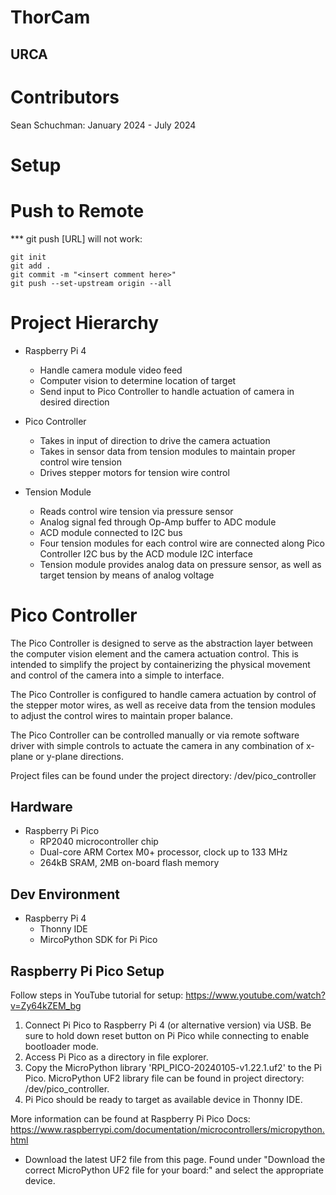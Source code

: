 # ThorCam
## URCA

# Contributors
Sean Schuchman: January 2024 - July 2024

# Setup

# Push to Remote
*** git push [URL] will not work:
```
git init
git add .
git commit -m "<insert comment here>"
git push --set-upstream origin --all
```

# Project Hierarchy
- Raspberry Pi 4
    - Handle camera module video feed
    - Computer vision to determine location of target
    - Send input to Pico Controller to handle actuation of camera in desired direction

- Pico Controller
    - Takes in input of direction to drive the camera actuation
    - Takes in sensor data from tension modules to maintain proper control wire tension
    - Drives stepper motors for tension wire control

- Tension Module
    - Reads control wire tension via pressure sensor
    - Analog signal fed through Op-Amp buffer to ADC module
    - ACD module connected to I2C bus
    - Four tension modules for each control wire are connected along Pico Controller I2C bus by the ACD module I2C interface
    - Tension module provides analog data on pressure sensor, as well as target tension by means of analog voltage

# Pico Controller
The Pico Controller is designed to serve as the abstraction layer between the computer vision element and the camera actuation control. This is intended to simplify the project by containerizing the physical movement and control of the camera into a simple to interface.

The Pico Controller is configured to handle camera actuation by control of the stepper motor wires, as well as receive data from the tension modules to adjust the control wires to maintain proper balance.

The Pico Controller can be controlled manually or via remote software driver with simple controls to actuate the camera in any combination of x-plane or y-plane directions.

Project files can be found under the project directory:
/dev/pico_controller

## Hardware
- Raspberry Pi Pico
    - RP2040 microcontroller chip
    - Dual-core ARM Cortex M0+ processor, clock up to 133 MHz
    - 264kB SRAM, 2MB on-board flash memory

## Dev Environment
- Raspberry Pi 4
    - Thonny IDE
    - MircoPython SDK for Pi Pico

## Raspberry Pi Pico Setup
Follow steps in YouTube tutorial for setup:
https://www.youtube.com/watch?v=Zy64kZEM_bg

1. Connect Pi Pico to Raspberry Pi 4 (or alternative version) via USB. Be sure to hold down reset button on Pi Pico while connecting to enable bootloader mode.
2. Access Pi Pico as a directory in file explorer.
3. Copy the MicroPython library 'RPI_PICO-20240105-v1.22.1.uf2' to the Pi Pico. MicroPython UF2 library file can be found in project directory: /dev/pico_controller.
4. Pi Pico should be ready to target as available device in Thonny IDE.

More information can be found at Raspberry Pi Pico Docs:
https://www.raspberrypi.com/documentation/microcontrollers/micropython.html

- Download the latest UF2 file from this page. Found under "Download the correct MicroPython UF2 file for your board:" and select the appropriate device.
